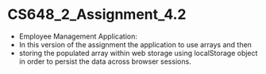 # CS648_2_Assignment_4.2
- Employee Management Application:
- In this version of the assignment the application to use arrays and then 
- storing the populated array within web storage using localStorage object in order to persist the data across browser sessions.
